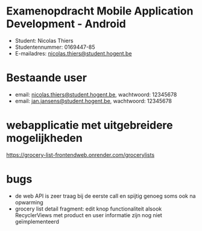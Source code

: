 # Examenopdracht Mobile Application Development - Android

- Student: Nicolas Thiers
- Studentennummer: 0169447-85
- E-mailadres: nicolas.thiers@student.hogent.be

# Bestaande user

- email: nicolas.thiers@student.hogent.be, wachtwoord: 12345678
- email: jan.jansens@student.hogent.be, wachtwoord: 12345678

# webapplicatie met uitgebreidere mogelijkheden

https://grocery-list-frontendweb.onrender.com/grocerylists

# bugs

- de web API is zeer traag bij de eerste call en spijtig genoeg soms ook na opwarming
- grocery list detail fragment: edit knop functionaliteit alsook RecyclerViews met product en user informatie zijn nog niet geïmplementeerd